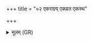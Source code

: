 +++
title = "०२ एकराज्ञ्य् एकव्रत एकस्थ"

+++
<details><summary>मूलम् (GR)</summary>

एकराज्ञ्य् एकव्रत  
एकस्थ एकलामिके ।  
न त्वा सपत्नी सासाह  
गैरेयी च न बाह्या ॥
</details>